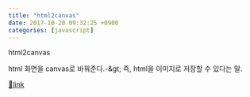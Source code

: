 ```yaml
---
title: "html2canvas"
date: 2017-10-20 09:32:25 +0900
categories: [javascript]
---
```


html2canvas

  
html 화면을 canvas로 바꿔준다.-&amp;gt; 즉, html을 이미지로 저장할 수 있다는 말.


[🔗link](http://www.mins01.com/mh/tech/read/1118)
